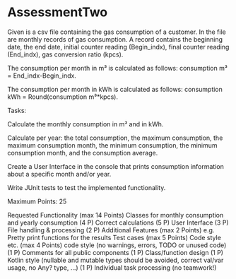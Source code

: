 # AssessmentTwo

Given is a csv file containing the gas consumption of a customer. In the file are monthly records of gas consumption.
A record contains the beginning date, the end date, initial counter reading (Begin_indx), final counter reading (End_indx), gas conversion ratio (kpcs).

The consumption per month in m³ is calculated as follows: consumption m³ = End_indx-Begin_indx.

The consumption per month in kWh is calculated as follows: consumption kWh = Round(consumption m³*kpcs).

Tasks:

Calculate the monthly consumption in m³ and in kWh.

Calculate per year: the total consumption, the maximum consumption, the maximum consumption month, the minimum consumption, the minimum consumption month, and the consumption average.

Create a User Interface in the console that prints consumption information about a specific month and/or year.

Write JUnit tests to test the implemented functionality.

Maximum Points: 25

Requested Functionality (max 14 Points)
Classes for monthly consumption and yearly consumption (4 P)
Correct calculations (5 P)
User Interface (3 P)
File handling & processing (2 P)
Additional Features (max 2 Points)
e.g. Pretty print functions for the results Test cases (max 5 Points)
Code style etc. (max 4 Points)
code style (no warnings, errors, TODO or unused code) (1 P)
Comments for all public components (1 P)
Class/function design (1 P)
Kotlin style (nullable and mutable types should be avoided, correct val/var usage, no Any? type, ...) (1 P)
Individual task processing (no teamwork!)
